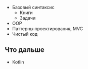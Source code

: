 - Базовый синтаксис
  - Книги
  - Задачи
- OOP
- Паттерны проектирования, MVC
- Чистый код

## Что дальше

- Kotlin
